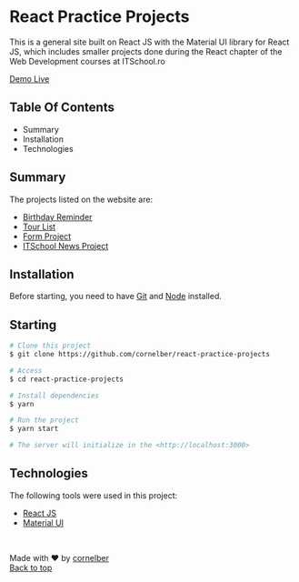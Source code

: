# React Practice Projects

This is a general site built on React JS with the Material UI library for React JS, which includes smaller projects done during the React chapter of the Web Development courses at ITSchool.ro

[Demo Live](https://bc-react-practice-projects.netlify.app)

## Table Of Contents

-   Summary
-   Installation
-   Technologies

## Summary

The projects listed on the website are:

-   [Birthday Reminder](https://github.com/cornelber/react-birthday-reminder)
-   [Tour List](https://github.com/cornelber/project-tours)
-   [Form Project](https://github.com/cornelber/project-form)
-   [ITSchool News Project](https://github.com/cornelber/itschool-news-template)

## Installation

Before starting, you need to have [Git](https://git-scm.com) and [Node](https://nodejs.org/en/) installed.

## Starting

```bash
# Clone this project
$ git clone https://github.com/cornelber/react-practice-projects

# Access
$ cd react-practice-projects

# Install dependencies
$ yarn

# Run the project
$ yarn start

# The server will initialize in the <http://localhost:3000>
```

## Technologies

The following tools were used in this project:

-   [React JS](https://reactjs.org/)
-   [Material UI](https://mui.com/)

&#xa0;

Made with ❤️ by <a href="https://github.com/cornelber" target="_blank">cornelber</a>
<br/>
<a href="#top">Back to top</a>
